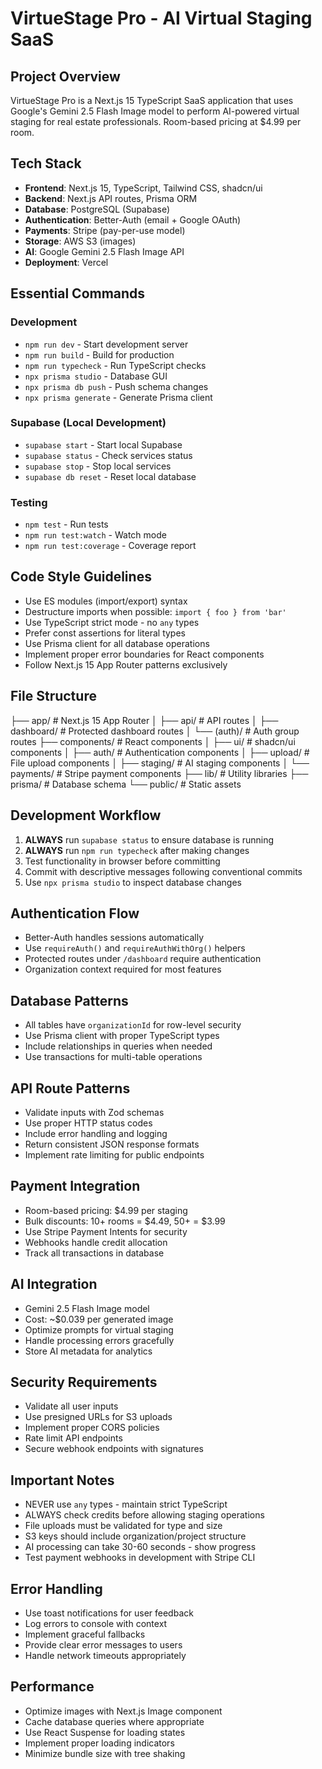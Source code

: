 # VirtueStage Pro - AI Virtual Staging SaaS

## Project Overview
VirtueStage Pro is a Next.js 15 TypeScript SaaS application that uses Google's Gemini 2.5 Flash Image model to perform AI-powered virtual staging for real estate professionals. Room-based pricing at $4.99 per room.

## Tech Stack
- **Frontend**: Next.js 15, TypeScript, Tailwind CSS, shadcn/ui
- **Backend**: Next.js API routes, Prisma ORM
- **Database**: PostgreSQL (Supabase)
- **Authentication**: Better-Auth (email + Google OAuth)
- **Payments**: Stripe (pay-per-use model)
- **Storage**: AWS S3 (images)
- **AI**: Google Gemini 2.5 Flash Image API
- **Deployment**: Vercel

## Essential Commands

### Development
- `npm run dev` - Start development server
- `npm run build` - Build for production
- `npm run typecheck` - Run TypeScript checks
- `npx prisma studio` - Database GUI
- `npx prisma db push` - Push schema changes
- `npx prisma generate` - Generate Prisma client

### Supabase (Local Development)
- `supabase start` - Start local Supabase
- `supabase status` - Check services status
- `supabase stop` - Stop local services
- `supabase db reset` - Reset local database

### Testing
- `npm test` - Run tests
- `npm run test:watch` - Watch mode
- `npm run test:coverage` - Coverage report

## Code Style Guidelines
- Use ES modules (import/export) syntax
- Destructure imports when possible: `import { foo } from 'bar'`
- Use TypeScript strict mode - no `any` types
- Prefer const assertions for literal types
- Use Prisma client for all database operations
- Implement proper error boundaries for React components
- Follow Next.js 15 App Router patterns exclusively

## File Structure
├── app/ # Next.js 15 App Router
│ ├── api/ # API routes
│ ├── dashboard/ # Protected dashboard routes
│ └── (auth)/ # Auth group routes
├── components/ # React components
│ ├── ui/ # shadcn/ui components
│ ├── auth/ # Authentication components
│ ├── upload/ # File upload components
│ ├── staging/ # AI staging components
│ └── payments/ # Stripe payment components
├── lib/ # Utility libraries
├── prisma/ # Database schema
└── public/ # Static assets

## Development Workflow
1. **ALWAYS** run `supabase status` to ensure database is running
2. **ALWAYS** run `npm run typecheck` after making changes
3. Test functionality in browser before committing
4. Commit with descriptive messages following conventional commits
5. Use `npx prisma studio` to inspect database changes

## Authentication Flow
- Better-Auth handles sessions automatically
- Use `requireAuth()` and `requireAuthWithOrg()` helpers
- Protected routes under `/dashboard` require authentication
- Organization context required for most features

## Database Patterns
- All tables have `organizationId` for row-level security
- Use Prisma client with proper TypeScript types
- Include relationships in queries when needed
- Use transactions for multi-table operations

## API Route Patterns
- Validate inputs with Zod schemas
- Use proper HTTP status codes
- Include error handling and logging
- Return consistent JSON response formats
- Implement rate limiting for public endpoints

## Payment Integration
- Room-based pricing: $4.99 per staging
- Bulk discounts: 10+ rooms = $4.49, 50+ = $3.99
- Use Stripe Payment Intents for security
- Webhooks handle credit allocation
- Track all transactions in database

## AI Integration
- Gemini 2.5 Flash Image model
- Cost: ~$0.039 per generated image
- Optimize prompts for virtual staging
- Handle processing errors gracefully
- Store AI metadata for analytics

## Security Requirements
- Validate all user inputs
- Use presigned URLs for S3 uploads
- Implement proper CORS policies
- Rate limit API endpoints
- Secure webhook endpoints with signatures

## Important Notes
- NEVER use `any` types - maintain strict TypeScript
- ALWAYS check credits before allowing staging operations
- File uploads must be validated for type and size
- S3 keys should include organization/project structure
- AI processing can take 30-60 seconds - show progress
- Test payment webhooks in development with Stripe CLI

## Error Handling
- Use toast notifications for user feedback
- Log errors to console with context
- Implement graceful fallbacks
- Provide clear error messages to users
- Handle network timeouts appropriately

## Performance
- Optimize images with Next.js Image component
- Cache database queries where appropriate
- Use React Suspense for loading states
- Implement proper loading indicators
- Minimize bundle size with tree shaking
